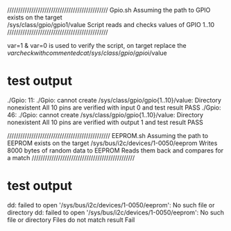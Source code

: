 //////////////////////////////////////////////
	 Gpio.sh
 Assuming the path to GPIO exists on the target   
 /sys/class/gpio/gpio1/value
 Script reads and checks values of GPIO 1..10
//////////////////////////////////////////////

var=1 & var=0 is used to verify the script, on target replace the $var check
with commented cat /sys/class/gpio/gpio$i/value

test output
===========

./Gpio: 11: ./Gpio: cannot create /sys/class/gpio/gpio{1..10}/value: Directory nonexistent
All 10 pins are verified with input 0 and test result PASS
./Gpio: 46: ./Gpio: cannot create /sys/class/gpio/gpio{1..10}/value: Directory nonexistent
All 10 pins are verified with output 1 and test result PASS


///////////////////////////////////////////////
	 EEPROM.sh
 Assuming the path to EEPROM exists on the target
 /sys/bus/i2c/devices/1-0050/eeprom
 Writes 8000 bytes of random data to EEPROM
 Reads them back and compares for a match
///////////////////////////////////////////////

test output
===========

dd: failed to open '/sys/bus/i2c/devices/1-0050/eeprom': No such file or directory
dd: failed to open '/sys/bus/i2c/devices/1-0050/eeprom': No such file or directory
Files do not match result Fail
